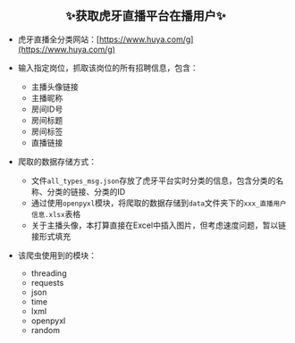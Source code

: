 ## <center>✨获取虎牙直播平台在播用户✨</center>
 - 虎牙直播全分类网站：[https://www.huya.com/g](https://www.huya.com/g)

 - 输入指定岗位，抓取该岗位的所有招聘信息，包含：
    - 主播头像链接
    - 主播昵称
    - 房间ID号
    - 房间标题
    - 房间标签
    - 直播链接
 - 爬取的数据存储方式：
    - 文件`all_types_msg.json`存放了虎牙平台实时分类的信息，包含分类的名称、分类的链接、分类的ID
    - 通过使用`openpyxl`模块，将爬取的数据存储到`data`文件夹下的`xxx_直播用户信息.xlsx`表格
    - 关于主播头像，本打算直接在Excel中插入图片，但考虑速度问题，暂以链接形式填充
 - 该爬虫使用到的模块：
	 - threading
	 - requests
	 - json
	 - time
	 - lxml
	 - openpyxl
	 - random
